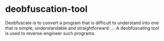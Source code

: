 # deobfuscation-tool
Deobfuscate is to convert a program that is difficult to understand into one that is simple, understandable and straightforward. ... A deobfuscating tool is used to reverse-engineer such programs.
